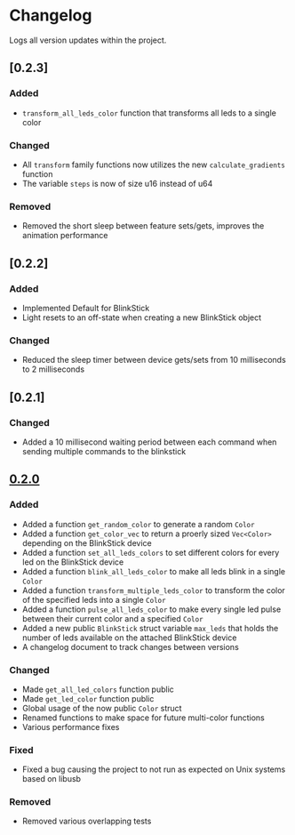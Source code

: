 # Changelog

Logs all version updates within the project.
## [0.2.3]

### Added
- `transform_all_leds_color` function that transforms all leds to a single color

### Changed
- All `transform` family functions now utilizes the new `calculate_gradients` function
- The variable `steps` is now of size u16 instead of u64

### Removed
- Removed the short sleep between feature sets/gets, improves the animation performance

## [0.2.2]

### Added
- Implemented Default for BlinkStick
- Light resets to an off-state when creating a new BlinkStick object

### Changed
- Reduced the sleep timer between device gets/sets from 10 milliseconds to 2 milliseconds


## [0.2.1]

### Changed

- Added a 10 millisecond waiting period between each command when sending multiple commands to the blinkstick
## [0.2.0]

### Added 

- Added a function `get_random_color` to generate a random `Color`
- Added a function `get_color_vec` to return a proerly sized `Vec<Color>` depending on the BlinkStick device
- Added a function `set_all_leds_colors` to set different colors for every led on the BlinkStick device
- Added a function `blink_all_leds_color` to make all leds blink in a single `Color`
- Added a function `transform_multiple_leds_color` to transform the color of the specified leds into a single `Color`
- Added a function `pulse_all_leds_color` to make every single led pulse between their current color and a specified `Color`
- Added a new public `BlinkStick` struct variable `max_leds` that holds the number of leds available on the attached BlinkStick device
- A changelog document to track changes between versions

### Changed

- Made `get_all_led_colors` function public
- Made `get_led_color` function public
- Global usage of the now public `Color` struct
- Renamed functions to make space for future multi-color functions
- Various performance fixes

### Fixed

- Fixed a bug causing the project to not run as expected on Unix systems based on libusb

### Removed

- Removed various overlapping tests


[0.2.0]: https://github.com/Seltiix/blinkstick-rs/compare/HEAD...0.2.0